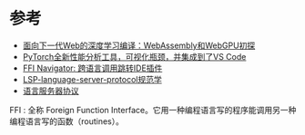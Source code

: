 # 参考

- [面向下一代Web的深度学习编译：WebAssembly和WebGPU初探](https://zhuanlan.zhihu.com/p/141008345)
- [PyTorch全新性能分析工具，可视化瓶颈，并集成到了VS Code](https://zhuanlan.zhihu.com/p/360479566)
- [FFI Navigator: 跨语言调用跳转IDE插件](https://zhuanlan.zhihu.com/p/103426525)
- [LSP-language-server-protocol规范学](https://zhuanlan.zhihu.com/p/343218679)
- [语言服务器协议](https://docs.microsoft.com/zh-cn/visualstudio/extensibility/language-server-protocol?view=vs-2022)

FFI
:   全称 Foreign Function Interface。它用一种编程语言写的程序能调用另一种编程语言写的函数（routines）。